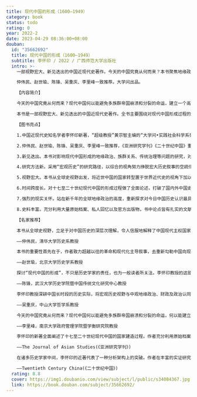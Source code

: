 ```yaml
---
title: 现代中国的形成（1600—1949）
category: book
status: todo
rating: 0
year: 2022-2
date: 2023-04-29 08:36:00+08:00
douban:
  id: "35662692"
  title: 现代中国的形成（1600—1949）
  subtitle: 李怀印 / 2022 / 广西师范大学出版社
  intro: >-
    一部视野宏大、新见迭出的中国近现代史著作。今天的中国究竟从何而来？本书聚焦地缘政治、财政构造和政治认同三个关键因素，全面论述十七至二十世纪现代中国的形成过程，在世界历史的视野下探寻现代中国形成的独特路径。

    仲伟民、赵世瑜、陈锋、吴重庆、李里峰一致推荐。大学问出品。

    【内容简介】

    今天的中国究竟从何而来？现代中国何以能避免多族群帝国崩溃和分裂的命运，建立一个高度有效且长期稳定的国家？其疆域构成、族群组合和政权形态具有何种历史合理性与独特性？今后的中国国家能否继续维持“既大且强”的格局？本书令人信服地回答了以上极具挑战性的问题。

    本书是一部视野宏大、新见迭出的中国近现代史著作。全书主要围绕对现代中国形成过程的重新认识问题，以及中国近代史的历史书写本身所存在的问题两方面展开研究。作者从全球史的视角，着眼于地缘政治、财政军事和政治认同三个要素，全面论述十七至二十世纪现代中国的形成过程，在世界历史的视野下探寻现代中国形成的独特路径。全书视野宽广，内容丰富，见解独到，对于试图理解现代中国之过去与未来的研究者和普通读者来说，都是一部不容错过的精彩著作。

    【图书亮点】

    1.中国近现代史知名学者李怀印新著，“超级教授”黄宗智主编的“大学问•实践社会科学系列”005号图书；

    2.仲伟民、赵世瑜、陈锋、吴重庆、李里峰一致推荐，《亚洲研究学刊》《二十世纪中国》重点评介；

    3.新见迭出。本书对影响现代中国形成的地缘政治、族群关系、传统治理等问题的研究，对东亚传统秩序、现代主权国家理论的剖析，对欧洲中心论及革命和现代化叙事方式的反思，均有独到的见解；

    4.研究方法新。采用“宏观历史”的研究路径，以综合的视角努力挣脱宏大历史叙事的空疏化与日常历史叙事的碎片化之泥潭，将诸多微观研究升华为宏观考量，建立了一个全新的解析结构；

    5.视野宏大。本书从全球史视野出发，将近世中国的国家转型置于世界近代史的视角下加以认识和照察，立足于对中国历史的深层次理解，令人信服地解释了中国现代主权国家形成的独特性；

    6.时间跨度长。对十七至二十世纪现代中国的形成过程做了全面论述，打破了国内外中国史学界所习惯的古代与近代、近代与现代之间的分期藩篱，把延续数个世纪的中国国家转型历史作为一个既有不同环节又前后贯通的完整过程；

    7.强烈的现实关怀。站在新千年的全球地缘政治的高度，重新探求对今日中国历史认识最具挑战性的问题，思考当代中国国家发展和转型等深层问题；

    8.史料丰富。充分利用大量原始档案、私人回忆以及官方出版物，书中论点皆有扎实的文献史料和数据图表作为支撑。

    【名家推荐】

    本书从全球史视野，立足于对中国历史的深层次理解，令人信服地解释了中国现代主权国家形成的独特性：中国是唯一一个建立在昔日王朝（帝国）基础之上并且成功转型的现代国家，而其转型时间之长，过程之复杂艰巨，同样世所仅见。而理解此点，是理解当代中国之关键。本书对于地缘政治、族群关系、传统治理等诸多问题之研究，对东亚传统秩序、现代主权国家理论之剖析，对欧洲中心论及革命和现代化叙事方式之反思，皆新见迭出，为近年少见之佳作。

    ——仲伟民，清华大学历史系教授

    本书的重要性首先在于，作者致力超越以往的革命和现代化主导叙事，去重新勾勒中国向现代主权国家转型的历史；其次在于作者将地缘战略、财政构造和政治认同这三个要素形成分析架构，以此解释这个转型过程的发生。这三个要素之所以重要，是由于近年来多学科学者对包括边疆民族研究在内的区域及跨区域研究、明清财政史研究和政治文化意义上的认同研究取得长足推进，故而使诸多微观研究得以升华为本书这样的宏观考量。

    ——赵世瑜，北京大学历史学系教授

    探讨“现代中国的形成”，不只是历史学家的责任，也为一般读者所关注。李怀印教授的这部新著，不同于以往的所谓宏大历史叙事以及“碎片化”的细微考述，建立了一个全新的解析结构。这种全新的解析结构虽然遵循宏观历史的研究路径，但呈现四大特色：一是紧紧围绕现代国家形成的要素——疆域（领土、边疆）、人口（族群）、政府（国家治理能力）、主权展开论述；二是重点选取地缘战略、财政构造和政治认同等关键变项进行精细而恰当的探讨，并追究诸类项之间的关系和交互影响；三是打破社会形态界限，将近三百年的中国国家——社会转型作为一个继承、变革、贯通的完整过程；四是将近世中国的国家——社会转型置于世界全史的视域下加以认识和照察。作者所论，非同类著作所可比肩。

    ——陈锋，武汉大学历史学院暨中国传统文化研究中心教授

    李怀印教授深耕中国长时段的历史实际，将宏观历史视野与中观地缘政治、财政及政治认同机制分析完美结合，摒弃宏大历史叙事的空疏化与日常历史叙事的碎片化，令人信服地回答了中国为什么可以既大且强又充满发展的韧性与惯性，为什么可以超越“从帝国到民族国家”的演进范式。本书充满深邃的历史洞察力，敏锐而果断地回应了挑激现代中国国家合法性的种种论述。

    ——吴重庆，中山大学哲学系教授

    今天的中国究竟从何而来？现代中国何以能避免多族群帝国崩溃和分裂的命运，何以能建立一个高度有效且长期稳定的政党国家？其疆域构成、族群组合和政权形态具有何种历史合理性与独特性？今后的中国国家能否继续维持“既大且强”的格局？在“宏大叙事”早已祛魅、史学研究日益“碎片化”之今日，李怀印教授大胆揭橥“宏观历史”（macrohistory）的大旗，着眼于地缘政治、财政军事和政治认同三大要素，对长达三个半世纪的中国历史进行重新诠释，讲述了中国由族群国家而疆域国家而主权国家，并最终形成高度集权与统一的现代国家的故事，令人信服地回答了上述极具挑战性的问题。本书视野宽广，内容闳富，体大思精，见解独到，对于试图理解现代中国之过去与未来的研究者和普通读者来说，都是一部不容错过的精彩著作。

    ——李里峰，南京大学政府管理学院暨学衡研究院教授

    李怀印的新著全面阐述了十七至二十世纪现代中国的国家建造过程。作者充分利用原始档案、私人回忆以及官方出版物，将现代中国的形成过程置于财政-军事视角和大历史的架构下，对制约国家形成过程的地缘格局、财政构造和政治认同等因素条分缕析，指出清朝国家独具特色的形成路径对理解现代中国疆域和族群构成的连续性至关重要。全书引人入胜，不仅有力论证了地缘格局、财政构成和认同塑造在现代中国的国家转型中的关键作用，而且在研究路径上与“中国中心论”遥相呼应，立足中国自身的经验，以理解中国的历史轨迹。作者令人信服地论证，要正确理解现代中国的国家形成过程，必须摆脱中国近现代史研究中存在的因政治和意识形态因素所造成的种种偏颇和臆测，在世界历史的视野下探寻中国的独特路径。

    ——The Journal of Asian Studies(《亚洲研究学刊》)

    在诸多历史学家中间，李怀印的近著代表了一种分析架构上的突破。作者在丰富的实证研究的基础上考察了国家如何动员财力支撑战争、巩固政权。通过中国与早期近代欧洲的比较，此书彰显了民国早期自下而上的国家形成过程。作者对军阀时期国家分裂与统一的财政基础的颇具洞见的分析，则让人相信，有关国家建造的历史社会学理论确可应用于二十世纪的中国。而作者对南京政权和共产党革命的分析则揭示了国家走向统一和集中的不同路径。

    ——Twentieth Century China(《二十世纪中国》)
  rating: 8.8
  cover: https://img1.doubanio.com/view/subject/l/public/s34084367.jpg
  link: https://book.douban.com/subject/35662692/
---
```



